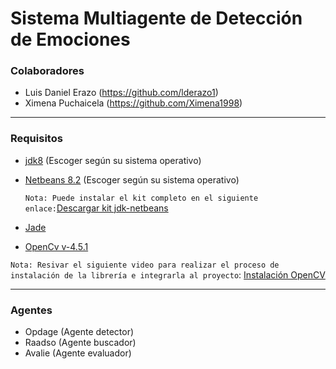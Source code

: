 # Sistema Multiagente de Detección de Emociones
### Colaboradores
  * Luis Daniel Erazo (https://github.com/lderazo1)
  * Ximena Puchaicela (https://github.com/Ximena1998)

---------------------------------

### Requisitos
* [jdk8](https://www.oracle.com/java/technologies/javase/javase-jdk8-downloads.html) (Escoger según su sistema operativo) 
* [Netbeans 8.2](https://netbeans.org/downloads/old/8.2/) (Escoger según su sistema operativo)

  ```Nota: Puede instalar el kit completo en el siguiente enlace:```[Descargar kit jdk-netbeans](https://www.oracle.com/technetwork/es/java/javase/downloads/jdk-netbeans-jsp-3413139-esa.html)
* [Jade](https://jade.tilab.com/dl.php?file=JADE-bin-4.5.0.zip)
* [OpenCv v-4.5.1](https://sourceforge.net/projects/opencvlibrary/files/4.5.1/opencv-4.5.1-vc14_vc15.exe/download)

```Nota: Resivar el siguiente video para realizar el proceso de instalación de la librería e integrarla al proyecto```: [Instalación OpenCV](https://www.youtube.com/watch?v=6gs25eg49ss&ab_channel=JonathanMelgoza) 

---------------------------------

### Agentes
* Opdage (Agente detector)
* Raadso (Agente buscador)
* Avalie (Agente evaluador)
